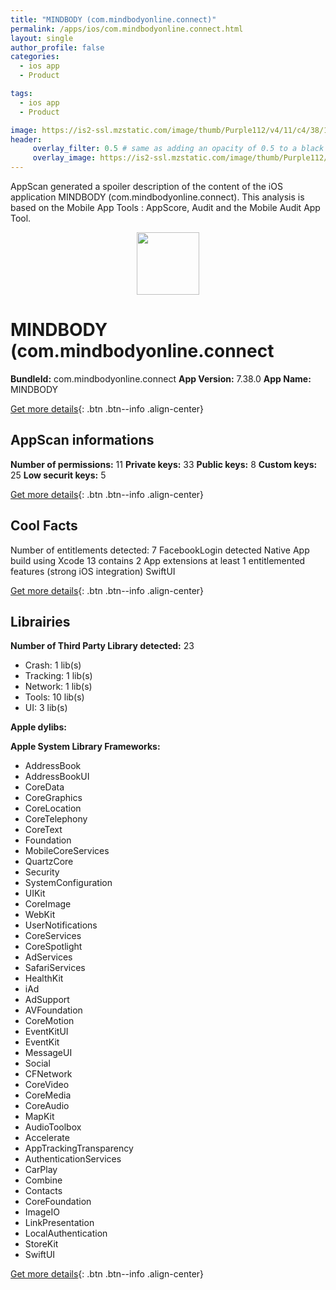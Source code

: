 ```yaml
---
title: "MINDBODY (com.mindbodyonline.connect)"
permalink: /apps/ios/com.mindbodyonline.connect.html
layout: single
author_profile: false
categories: 
  - ios app 
  - Product 

tags: 
  - ios app 
  - Product 

image: https://is2-ssl.mzstatic.com/image/thumb/Purple112/v4/11/c4/38/11c438bd-bc11-203a-de8f-025d23b3d54e/AppIcon-0-1x_U007emarketing-0-6-0-sRGB-85-220.png/512x512bb.jpg
header: 
     overlay_filter: 0.5 # same as adding an opacity of 0.5 to a black background
     overlay_image: https://is2-ssl.mzstatic.com/image/thumb/Purple112/v4/11/c4/38/11c438bd-bc11-203a-de8f-025d23b3d54e/AppIcon-0-1x_U007emarketing-0-6-0-sRGB-85-220.png/512x512bb.jpg
---
```

AppScan generated a spoiler description of the content of the iOS application MINDBODY (com.mindbodyonline.connect). This analysis is based on the Mobile App Tools : AppScore, Audit and the Mobile Audit App Tool.

  
  
<div style="text-align: center;"><img src="https://is2-ssl.mzstatic.com/image/thumb/Purple112/v4/11/c4/38/11c438bd-bc11-203a-de8f-025d23b3d54e/AppIcon-0-1x_U007emarketing-0-6-0-sRGB-85-220.png/512x512bb.jpg" width="100" height="100"></div>  
  
# MINDBODY (com.mindbodyonline.connect

**BundleId:** com.mindbodyonline.connect
**App Version:** 7.38.0
**App Name:** MINDBODY


[Get more details](/pricing.html){: .btn .btn--info .align-center}  
  
## AppScan informations 

**Number of permissions:** 11
**Private keys:** 33
**Public keys:** 8
**Custom keys:** 25
**Low securit keys:** 5
  
[Get more details](/pricing.html){: .btn .btn--info .align-center}

## Cool Facts

Number of entitlements detected: 7
FacebookLogin detected
Native App
build using Xcode 13
contains 2 App extensions
at least 1 entitlemented features (strong iOS integration)
SwiftUI
  
[Get more details](/pricing.html){: .btn .btn--info .align-center}

## Librairies 
**Number of Third Party Library detected:** 23
- Crash: 1 lib(s)
- Tracking: 1 lib(s)
- Network: 1 lib(s)
- Tools: 10 lib(s)
- UI: 3 lib(s)

**Apple dylibs:**


**Apple System Library Frameworks:**
- AddressBook
- AddressBookUI
- CoreData
- CoreGraphics
- CoreLocation
- CoreTelephony
- CoreText
- Foundation
- MobileCoreServices
- QuartzCore
- Security
- SystemConfiguration
- UIKit
- CoreImage
- WebKit
- UserNotifications
- CoreServices
- CoreSpotlight
- AdServices
- SafariServices
- HealthKit
- iAd
- AdSupport
- AVFoundation
- CoreMotion
- EventKitUI
- EventKit
- MessageUI
- Social
- CFNetwork
- CoreVideo
- CoreMedia
- CoreAudio
- MapKit
- AudioToolbox
- Accelerate
- AppTrackingTransparency
- AuthenticationServices
- CarPlay
- Combine
- Contacts
- CoreFoundation
- ImageIO
- LinkPresentation
- LocalAuthentication
- StoreKit
- SwiftUI


  
[Get more details](/pricing.html){: .btn .btn--info .align-center}

